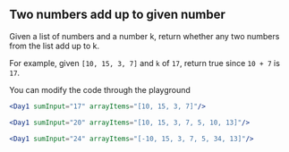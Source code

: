 ## Two numbers add up to given number

Given a list of numbers and a number k, return whether any two numbers from the list add up to k.

For example, given `[10, 15, 3, 7]` and `k` of `17`, return true since `10 + 7` is `17`.


You can modify the code through the playground

```jsx
<Day1 sumInput="17" arrayItems="[10, 15, 3, 7]"/>
```

```jsx
<Day1 sumInput="20" arrayItems="[10, 15, 3, 7, 5, 10, 13]"/>
```

```jsx
<Day1 sumInput="24" arrayItems="[-10, 15, 3, 7, 5, 34, 13]"/>
```
